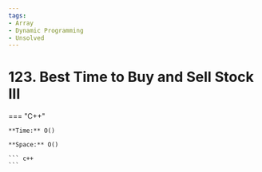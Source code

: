 ```yaml
---
tags:
- Array
- Dynamic Programming
- Unsolved
---
```



# 123. Best Time to Buy and Sell Stock III

=== "C++"

    **Time:** O()

    **Space:** O()

    ``` c++
    ```
